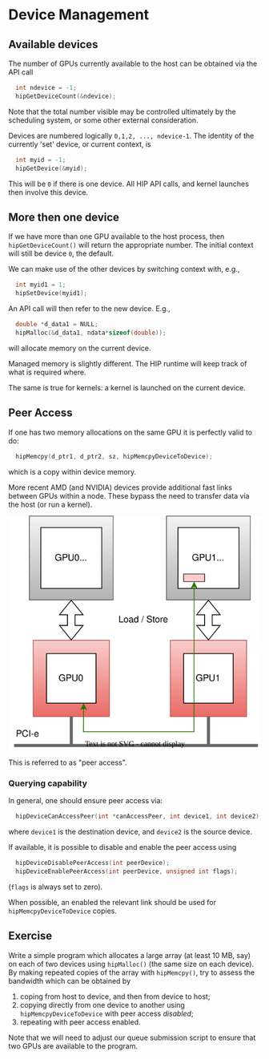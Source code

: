 # Device Management

## Available devices

The number of GPUs currently available to the host can be obtained
via the API call
```c
  int ndevice = -1;
  hipGetDeviceCount(&ndevice);
```
Note that the total number visible may be controlled ultimately
by the scheduling system, or some other external consideration.

Devices are numbered logically `0,1,2, ..., ndevice-1`. The identity
of the currently 'set' device, or current context, is
```c
  int myid = -1;
  hipGetDevice(&myid);
```
This will be `0` if there is one device. All HIP API calls, and
kernel launches then involve this device.

## More then one device

If we have more than one GPU available to the host process, then
`hipGetDeviceCount()` will return the appropriate number. The
initial context will still be device `0`, the default.

We can make use of the other devices by switching context with,
e.g.,
```c
  int myid1 = 1;
  hipSetDevice(myid1);
```
An API call will then refer to the new device. E.g.,
```c
  double *d_data1 = NULL;
  hipMalloc(&d_data1, ndata*sizeof(double));
```
will allocate memory on the current device.

Managed memory is slightly different. The HIP runtime will keep track
of what is required where.

The same is true for kernels: a kernel is launched on the current
device.

## Peer Access

If one has two memory allocations on the same GPU it is perfectly
valid to do:
```c
  hipMemcpy(d_ptr1, d_ptr2, sz, hipMemcpyDeviceToDevice);
```
which is a copy within device memory.

More recent AMD (and NVIDIA) devices provide additional fast links between GPUs
within a node. These bypass the need to transfer data via the host (or run a
kernel).

![GPU peer access](../images/gpu-p2p.svg)

This is referred to as "peer access".

### Querying capability

In general, one should ensure peer access via:
```c
  hipDeviceCanAccessPeer(int *canAccessPeer, int device1, int device2);
```
where `device1` is the destination device, and `device2` is the source
device.

If available, it is possible to disable and enable the peer access using
```c
  hipDeviceDisablePeerAccess(int peerDevice);
  hipDeviceEnablePeerAccess(int peerDevice, unsigned int flags);
```
(`flags` is always set to zero).

When possible, an enabled the relevant link should be used for
`hipMemcpyDeviceToDevice` copies.

## Exercise

Write a simple program which allocates a large array (at least 10
MB, say) on each of two devices using `hipMalloc()` (the same size
on each device). By making repeated copies of the array with
`hipMemcpy()`, try to assess the bandwidth which can be obtained by

1. coping from host to device, and then from device to host;
2. copying directly from one device to another using `hipMemcpyDeviceToDevice`
   with peer access *disabled*;
3. repeating with peer access enabled.

Note that we will need to adjust our queue submission script to ensure
that two GPUs are available to the program.

